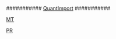 ########### [QuantImport](https://quantimportbrazil.github.io/Sobre/) ###########  

[MT](https://quantimportbrazil.github.io/MT/)

[PR](https://quantimportbrazil.github.io/PR/)
